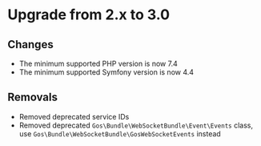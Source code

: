 # Upgrade from 2.x to 3.0

## Changes

- The minimum supported PHP version is now 7.4
- The minimum supported Symfony version is now 4.4

## Removals

- Removed deprecated service IDs
- Removed deprecated `Gos\Bundle\WebSocketBundle\Event\Events` class, use `Gos\Bundle\WebSocketBundle\GosWebSocketEvents` instead
